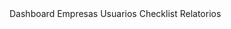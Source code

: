 <Menu>
                <Menu.List>
                    <Menu.List.Item className='menu-item'>Dashboard</Menu.List.Item>
                    <Menu.List.Item className='menu-item'>Empresas</Menu.List.Item>
                    <Menu.List.Item className='menu-item'>Usuarios</Menu.List.Item>
                    <Menu.List.Item className='menu-item'>Checklist</Menu.List.Item>
                    <Menu.List.Item className='menu-item'>Relatorios</Menu.List.Item>
                </Menu.List>
            </Menu>
